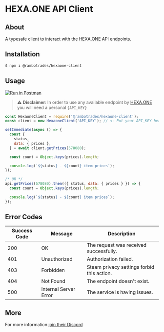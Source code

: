 # HEXA.ONE API Client

## About

A typesafe client to interact with the [HEXA.ONE](https://hexa.one) API endpoints.

## Installation

```bash
$ npm i @rambotrades/hexaone-client
```

## Usage

[![Run in Postman](https://run.pstmn.io/button.svg)](https://app.getpostman.com/run-collection/6305874-f8efce31-bc83-40ee-a9c8-a116104e0a51?action=collection%2Ffork&collection-url=entityId%3D6305874-f8efce31-bc83-40ee-a9c8-a116104e0a51%26entityType%3Dcollection%26workspaceId%3D3070131c-a213-4f06-8925-25a719a3f7db)

> :warning: **Disclaimer**: In order to use any available endpoint by [HEXA.ONE](https://hexa.one) you will need a personal `{API_KEY}`

```javascript
const HexaoneClient = require('@rambotrades/hexaone-client');
const client = new HexaoneClient('API_KEY'); // <- Put your API_KEY here.

setImmediate(async () => {
  const {
    status,
    data: { prices },
  } = await client.getPrices(578080);

  const count = Object.keys(prices).length;

  console.log(`${status} - ${count} item prices`);
});

/* OR */
api.getPrices(578080).then(({ status, data: { prices } }) => {
  const count = Object.keys(prices).length;

  console.log(`${status} - ${count} item prices`);
});
```

## Error Codes

Success Code|Message|Description
---|---|---
200|OK|The request was received successfully.
401|Unauthorized|Authorization failed.
403|Forbidden|Steam privacy settings forbid this action.
404|Not Found|The endpoint doesn't exist.
500|Internal Server Error|The service is having issues.

## More

For more information [join their Discord](https://discord.gg/PFBDVzNW)
